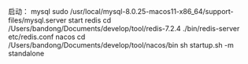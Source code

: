 启动：
    mysql
        sudo /usr/local/mysql-8.0.25-macos11-x86_64/support-files/mysql.server start
    redis
        cd /Users/bandong/Documents/develop/tool/redis-7.2.4
            ./bin/redis-server etc/redis.conf
    nacos
        cd /Users/bandong/Documents/develop/tool/nacos/bin
            sh startup.sh -m standalone